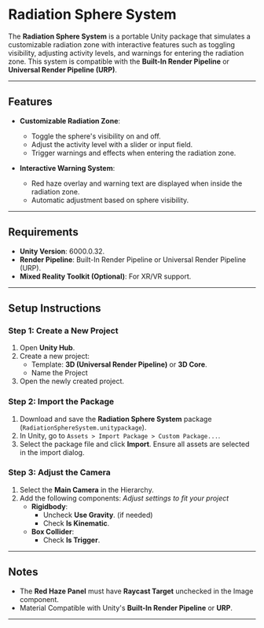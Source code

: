 # Radiation Sphere System

The **Radiation Sphere System** is a portable Unity package that simulates a customizable radiation zone with interactive features such as toggling visibility, adjusting activity levels, and warnings for entering the radiation zone. This system is compatible with the **Built-In Render Pipeline** or **Universal Render Pipeline (URP)**.

---

## Features

- **Customizable Radiation Zone**:
  - Toggle the sphere's visibility on and off.
  - Adjust the activity level with a slider or input field.
  - Trigger warnings and effects when entering the radiation zone.

- **Interactive Warning System**:
  - Red haze overlay and warning text are displayed when inside the radiation zone.
  - Automatic adjustment based on sphere visibility.

---

## Requirements

- **Unity Version**: 6000.0.32.
- **Render Pipeline**: Built-In Render Pipeline or Universal Render Pipeline (URP).
- **Mixed Reality Toolkit (Optional)**: For XR/VR support.

---

## Setup Instructions

### Step 1: Create a New Project
1. Open **Unity Hub**.
2. Create a new project:
   - Template: **3D (Universal Render Pipeline)** or **3D Core**.
   - Name the Project
3. Open the newly created project.

### Step 2: Import the Package
1. Download and save the **Radiation Sphere System** package (`RadiationSphereSystem.unitypackage`).
2. In Unity, go to `Assets > Import Package > Custom Package...`.
3. Select the package file and click **Import**. Ensure all assets are selected in the import dialog.

### Step 3: Adjust the Camera
1. Select the **Main Camera** in the Hierarchy.
2. Add the following components: *Adjust settings to fit your project*
   - **Rigidbody**:
     - Uncheck **Use Gravity**. (if needed)
     - Check **Is Kinematic**.
   - **Box Collider**:
     - Check **Is Trigger**.

---

## Notes
- The **Red Haze Panel** must have **Raycast Target** unchecked in the Image component.
- Material Compatible with Unity's **Built-In Render Pipeline** or **URP**.

---
